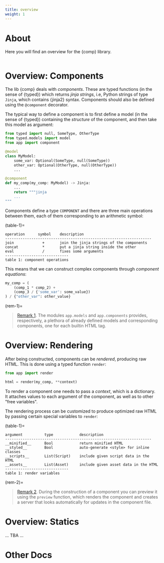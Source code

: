 ```yaml
---
title: overview
weight: 1
---
```


# About

Here you will find an overview for the {comp} library.

```{toc}
```

# Overview: Components

The lib {comp} deals with _components_. These are typed functions (in the sense of {typed}) which returns _jinja strings_, i.e, Python strings of type `Jinja`, which contains {jinja2} syntax. Components should also be defined using the `@component` decorator.

The typical way to define a component is to first define a model (in the sense of {typed}) containing the _structure_ of the component, and then take this model as argument:

```python
from typed import null, SomeType, OtherType
from typed.models import model
from app import component

@model
class MyModel:
    some_var: Optional(SomeType, null(SomeType))
    other_var: Optional(OtherType, null(OtherType))
    ...

@component
def my_comp(my_comp: MyModel) -> Jinja:
    ...
    return """jinja
    ...
"""
```

Components define a type `COMPONENT` and there are three main operations between them, each of them corresponding to an arithmetic symbol:

(table-1)=
```
operation      symbol    description
-------------------------------------------------------------------
join             +       join the jinja strings of the components
concat           *       put a jinja string inside the other
eval             /       fixes some arguments
-----------------------------
table 1: component operations
```

This means that we can construct complex components through _component equations_:

```python
my_comp = (
    (comp_1 * comp_2) +
    (comp_3 / {'some_var': some_value})
) / {"other_var": other_value}
```

(rem-1)=
> [Remark 1](#rem-1). The modules `app.models` and `app.components` provides, respectively, a plethora of already defined models and corresponding components, one for each builtin HTML tag.

# Overview: Rendering

After being constructed, components can be _rendered_, producing raw HTML. This is done using a typed function `render`:

```python
from app import render

html = render(my_comp, **context)
```

To render a component one needs to pass a _context_, which is a dictionary. It attaches values to each argument of the component, as well as to other "free variables".

The rendering process can be customized to produce optimized raw HTML by passing certain special variables to `render`:

(table-1)=
```
argument          type            description
-------------------------------------------------------------------
__minified__      Bool            return minified HTML
__styled__        Bool            auto-generate <style> for inline classes
__scripts__       List(Script)    include given script data in the HTML
__assets__        List(Asset)     include given asset data in the HTML
-----------------------------
table 1: render variables
```

(rem-2)=
> [Remark 2](#rem-2). During the construction of a component you can preview it using the `preview` function, which renders the component and creates a server that looks automatically for updates in the component file. 

# Overview: Statics

... TBA ...

# Other Docs

```{toc-dir}
```

